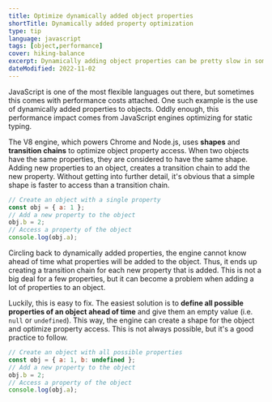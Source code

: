 ```yaml
---
title: Optimize dynamically added object properties
shortTitle: Dynamically added property optimization
type: tip
language: javascript
tags: [object,performance]
cover: hiking-balance
excerpt: Dynamically adding object properties can be pretty slow in some cases. Here's how to optimize it.
dateModified: 2022-11-02
---
```


JavaScript is one of the most flexible languages out there, but sometimes this comes with performance costs attached. One such example is the use of dynamically added properties to objects. Oddly enough, this performance impact comes from JavaScript engines optimizing for static typing.

The V8 engine, which powers Chrome and Node.js, uses **shapes** and **transition chains** to optimize object property access. When two objects have the same properties, they are considered to have the same shape. Adding new properties to an object, creates a transition chain to add the new property. Without getting into further detail, it's obvious that a simple shape is faster to access than a transition chain.

```js
// Create an object with a single property
const obj = { a: 1 };
// Add a new property to the object
obj.b = 2;
// Access a property of the object
console.log(obj.a);
```

Circling back to dynamically added properties, the engine cannot know ahead of time what properties will be added to the object. Thus, it ends up creating a transition chain for each new property that is added. This is not a big deal for a few properties, but it can become a problem when adding a lot of properties to an object.

Luckily, this is easy to fix. The easiest solution is to **define all possible properties of an object ahead of time** and give them an empty value (i.e. `null` or `undefined`). This way, the engine can create a shape for the object and optimize property access. This is not always possible, but it's a good practice to follow.

```js
// Create an object with all possible properties
const obj = { a: 1, b: undefined };
// Add a new property to the object
obj.b = 2;
// Access a property of the object
console.log(obj.a);
```
